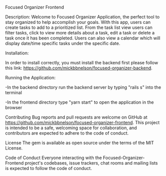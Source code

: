 Focused Organizer Frontend

Description: Welcome to Focused Organizer Application, the perfect tool to stay organized to help accomplish your goals.  With this app, users can create tasks to add to a prioritized list.  From the task list view users can filter tasks, click to view more details about a task, edit a task or delete a task once it has been completed.  Users can also view a calendar which will display date/time specific tasks under the specific date.

Installation: 

In order to install correctly, you must install the backend first please follow this link: https://github.com/mickbbnelson/focused-organizer-backend.

Running the Application:

-In the backend directory run the backend server by typing "rails s" into the terminal

-In the frontend directory type "yarn start" to open the application in the browser

Contributing Bug reports and pull requests are welcome on GitHub at https://github.com/mickbbnelson/focused-organizer-frontend. This project is intended to be a safe, welcoming space for collaboration, and contributors are expected to adhere to the code of conduct.

License The gem is available as open source under the terms of the MIT License.

Code of Conduct Everyone interacting with the Focused-Organizer-Frontend project's codebases, issue trackers, chat rooms and mailing lists is expected to follow the code of conduct.

